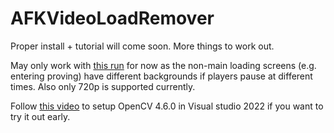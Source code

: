 # AFKVideoLoadRemover
Proper install + tutorial will come soon. More things to work out.

May only work with [this run](https://www.speedrun.com/hzd/run/z5vev0nm) for now as the non-main loading screens (e.g. entering proving) have different backgrounds if players pause at different times. Also only 720p is supported currently.

Follow [this video](https://youtu.be/trXs2r6xSnI) to setup OpenCV 4.6.0 in Visual studio 2022 if you want to try it out early.
